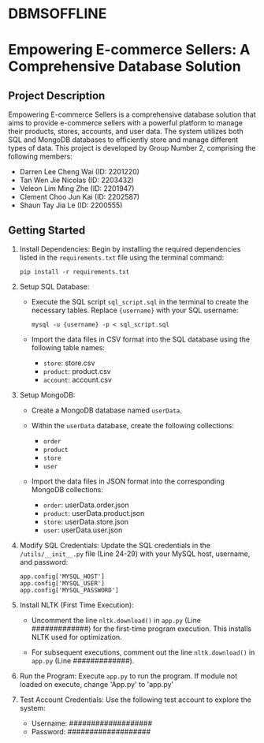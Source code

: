# DBMSOFFLINE

# Empowering E-commerce Sellers: A Comprehensive Database Solution

## Project Description

Empowering E-commerce Sellers is a comprehensive database solution that aims to provide e-commerce sellers with a powerful platform to manage their products, stores, accounts, and user data. The system utilizes both SQL and MongoDB databases to efficiently store and manage different types of data. This project is developed by Group Number 2, comprising the following members:

- Darren Lee Cheng Wai (ID: 2201220)
- Tan Wen Jie Nicolas (ID: 2203432)
- Veleon Lim Ming Zhe (ID: 2201947)
- Clement Choo Jun Kai (ID: 2202587)
- Shaun Tay Jia Le (ID: 2200555)

## Getting Started

1. Install Dependencies: Begin by installing the required dependencies listed in the `requirements.txt` file using the terminal command:

   ```
   pip install -r requirements.txt
   ```

2. Setup SQL Database:
   - Execute the SQL script `sql_script.sql` in the terminal to create the necessary tables. Replace `{username}` with your SQL username:

     ```
     mysql -u {username} -p < sql_script.sql
     ```

   - Import the data files in CSV format into the SQL database using the following table names:
     - `store`: store.csv
     - `product`: product.csv
     - `account`: account.csv

3. Setup MongoDB:
   - Create a MongoDB database named `userData`.
   - Within the `userData` database, create the following collections:
     - `order`
     - `product`
     - `store`
     - `user`

   - Import the data files in JSON format into the corresponding MongoDB collections:
     - `order`: userData.order.json
     - `product`: userData.product.json
     - `store`: userData.store.json
     - `user`: userData.user.json

4. Modify SQL Credentials: Update the SQL credentials in the `/utils/__init__.py` file (Line 24-29) with your MySQL host, username, and password:

   ```
   app.config['MYSQL_HOST']
   app.config['MYSQL_USER']
   app.config['MYSQL_PASSWORD']
   ```

5. Install NLTK (First Time Execution):
   - Uncomment the line `nltk.download()` in `app.py` (Line #############) for the first-time program execution. This installs NLTK used for optimization.

   - For subsequent executions, comment out the line `nltk.download()` in `app.py` (Line #############).

6. Run the Program:
   Execute `app.py` to run the program.
   If module not loaded on execute, change 'App.py' to 'app.py'


7. Test Account Credentials:
   Use the following test account to explore the system:
   - Username: ###################
   - Password: ###################

